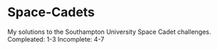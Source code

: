 # Space-Cadets
My solutions to the Southampton University Space Cadet challenges.
Compleated: 1-3
Incomplete: 4-7
